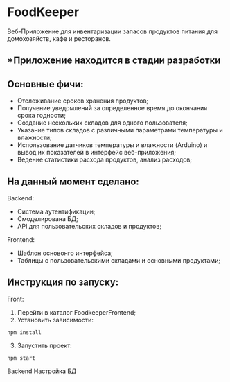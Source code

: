 # FoodKeeper
Веб-Приложение для инвентаризации запасов продуктов питания для домохозяйств, кафе и ресторанов.
## *Приложение находится в стадии разработки

## Основные фичи:
- Отслеживание сроков хранения продуктов; 
- Получение уведомлений за определенное время до окончания срока годности;
- Создание нескольких складов для одного пользователя;
- Указание типов складов с различными параметрами температуры и влажности;
- Использование датчиков температуры и влажности (Arduino) и вывод их показателей в интерфейс веб-приложения;
- Ведение статистики расхода продуктов, анализ расходов;

## На данный момент сделано:
Backend:
- Система аутентификации;
- Смоделирована БД;
- API для пользовательских складов и продуктов;

Frontend:
- Шаблон основонго интерфейса;
- Таблицы с пользовательскими складами и основными продуктами;

## Инструкция по запуску:
Front:
  1) Перейти в каталог FoodkeeperFrontend;
  2) Установить зависимости:
  
```
npm install
```
  3) Запустить проект:
```
npm start
```


Backend
Настройка БД


